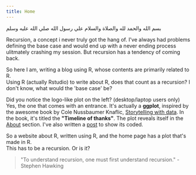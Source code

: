 ```yaml
---
title: Home
---
```



<p class = "arabic">بسم الله والحمد لله والصلاة والسلام علي رسول الله صلي الله عليه وسلم</p>




<p class = "first"> Recursion, a concept i never truly got the hang of.
I've always had problems defining the base case and would end up with a never ending
process ulitmately crashing my session. But recursion has a tendency of coming back.
</p>

So here I am, writing a blog using R, whose contents are primarily related to R.  
Using R (actually Rstudio) to write about R, does that count as a recursion? I don't know,
what would the 'base case' be?  

Did you notice the logo-like plot on the left? (desktop/laptop users only)  
Yes, the one that comes with an entrance. It's actually a **ggplot**, inspired by the
awesome book by Cole Nussbaumer Knaflic, <a href = "/contact/" class = "a-body" target = "_blank">Storytelling with data</a>. In the book, it's titled the 
**"Timeline of thanks"**. The plot reveals itself in the <a href = "/about/" class = "a-body">About</a> section.
I've also written a <a href = "/blog/" class = "a-body">post</a> to show its coded.  

So a website about R, written using R, and the home page has a plot that's made in R.  
This has to be a recursion. Or is it?  

> "To understand recursion, one must first understand recursion." - Stephen Hawking











